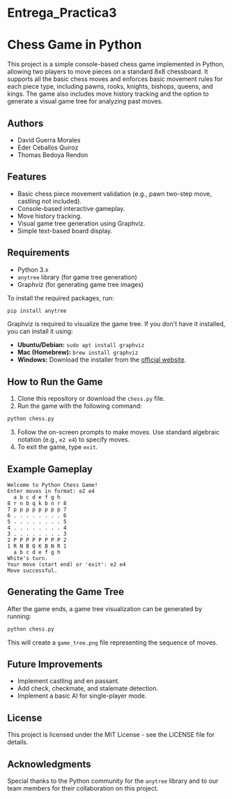 # Entrega_Practica3

# Chess Game in Python

This project is a simple console-based chess game implemented in Python, allowing two players to move pieces on a standard 8x8 chessboard. It supports all the basic chess moves and enforces basic movement rules for each piece type, including pawns, rooks, knights, bishops, queens, and kings. The game also includes move history tracking and the option to generate a visual game tree for analyzing past moves.

## Authors

* David Guerra Morales
* Eder Ceballos Quiroz
* Thomas Bedoya Rendon

## Features

* Basic chess piece movement validation (e.g., pawn two-step move, castling not included).
* Console-based interactive gameplay.
* Move history tracking.
* Visual game tree generation using Graphviz.
* Simple text-based board display.

## Requirements

* Python 3.x
* `anytree` library (for game tree generation)
* Graphviz (for generating game tree images)

To install the required packages, run:

```bash
pip install anytree
```

Graphviz is required to visualize the game tree. If you don't have it installed, you can install it using:

* **Ubuntu/Debian:** `sudo apt install graphviz`
* **Mac (Homebrew):** `brew install graphviz`
* **Windows:** Download the installer from the [official website](https://graphviz.org/download/).

## How to Run the Game

1. Clone this repository or download the `chess.py` file.
2. Run the game with the following command:

```bash
python chess.py
```

3. Follow the on-screen prompts to make moves. Use standard algebraic notation (e.g., `e2 e4`) to specify moves.
4. To exit the game, type `exit`.

## Example Gameplay

```plaintext
Welcome to Python Chess Game!
Enter moves in format: e2 e4
  a b c d e f g h
8 r n b q k b n r 8
7 p p p p p p p p 7
6 . . . . . . . . 6
5 . . . . . . . . 5
4 . . . . . . . . 4
3 . . . . . . . . 3
2 P P P P P P P P 2
1 R N B Q K B N R 1
  a b c d e f g h
White's turn.
Your move (start end) or 'exit': e2 e4
Move successful.
```

## Generating the Game Tree

After the game ends, a game tree visualization can be generated by running:

```bash
python chess.py
```

This will create a `game_tree.png` file representing the sequence of moves.

## Future Improvements

* Implement castling and en passant.
* Add check, checkmate, and stalemate detection.
* Implement a basic AI for single-player mode.

## License

This project is licensed under the MIT License - see the LICENSE file for details.

## Acknowledgments

Special thanks to the Python community for the `anytree` library and to our team members for their collaboration on this project.
